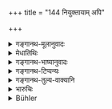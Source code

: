 +++
title = "144 नियुक्तायाम् अपि"

+++

<details><summary>गङ्गानथ-मूलानुवादः</summary>

The made child of an ‘authorised’ woman, if not begotten in the prescribed manner, is not entitled to the paternal property; as he is procreated by outcasts.—(144)
</details>

<details><summary>मेधातिथिः</summary>

**अविधानतः** शुक्लवस्त्रादिनियमत्यागो विधानाभावः । **स नार्हति रिक्थं** नासौ क्षेत्रज इत्य् अर्थः । नियमत्यागेन देवरभ्रातृजाययोः पुत्रोत्पादने प्रवर्तमानयोर् युक्तं पतितत्वम्, शास्त्रेण नियमितयोर् गमनानुजाजातात् ॥ ९.१४४ ॥
</details>

<details><summary>गङ्गानथ-भाष्यानुवादः</summary>

‘*Not in the prescribed* *manner*;’—*i.e*., not wearing the white dress
and observing such details.

He is not entitled to the property; *i.e*., he shall not be treated as
the ‘*Kṣetraja*’ son.

The brother-in-law ‘and the sister-in-law are both rightly regarded as
‘outcasts,’ on account of their having not obeyed the restrictions, in
the begetting of the son; since what is permitted by the scriptures is
only such intercourse as is done in strict accordance with the rules
laid down.—(144)
</details>

<details><summary>गङ्गानथ-टिप्पन्यः</summary>

This verse is quoted in *Vivādaratnākara*, (p. 587), which explains
‘*avidhānataḥ*’ as ‘not in accordance with the method prescribed for
*Niyoga*’;—and in *Dattakamīmānsā*, (p. 29) as referring to the
*Kṣetraja* son.
</details>

<details><summary>गङ्गानथ-तुल्य-वाक्यानि</summary>

**(verses 9.143-144)  
**

See Comparative notes for [Verse
9.143].
</details>

<details><summary>भारुचिः</summary>

**नियुक्तायाम् अपि** "घृताक्तो वाग्यतः" इति वचनाद् विध्यतिक्रमजातो न रिक्थभागः स्यात् । येन पतितेन पतिताभ्यां वासाव् उत्पादितः । उभयोर् नियमश्रवणात् तद्व्यतिक्रमनिन्दैषा वेदितस्या॥ ९.१४४ ॥
</details>

<details><summary>Bühler</summary>

144	Even the male (child) of a female (duly) appointed, not begotten according to the rule (given above), is unworthy of the paternal estate; for he was procreated by an outcast.
</details>

